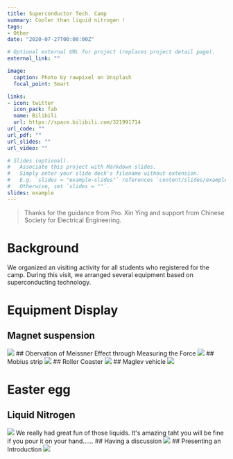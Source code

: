 ```yaml
---
title: Superconductor Tech. Camp
summary: Cooler than liquid nitrogen !
tags:
- Other
date: "2020-07-27T00:00:00Z"

# Optional external URL for project (replaces project detail page).
external_link: ""

image:
  caption: Photo by rawpixel on Unsplash
  focal_point: Smart

links:
- icon: twitter
  icon_pack: fab
  name: Bilibili
  url: https://space.bilibili.com/321991714
url_code: ""
url_pdf: ""
url_slides: ""
url_video: ""

# Slides (optional).
#   Associate this project with Markdown slides.
#   Simply enter your slide deck's filename without extension.
#   E.g. `slides = "example-slides"` references `content/slides/example-slides.md`.
#   Otherwise, set `slides = ""`.
slides: example
---
```

> Thanks for the guidance from Pro. Xin Ying and support from Chinese Society for Electrical Engineering. 
# Background
We organized an visiting activity for all students who registered for the camp. During this visit, we arranged several equipment based on superconducting technology. 
# Equipment Display
## Magnet suspension 
<img src = "basic_Meissner_effect .jpg ">
## Obervation of Meissner Effect through Measuring the Force
<img src = "force_measurement.jpg ">
## Mobius strip
<img src = "basic_Meissner_effect .jpg">
## Roller Coaster
<img src = "Roller_coaster.jpg ">
## Maglev vehicle
<img src = " superconductor_car.jpg ">

# Easter egg
## Liquid Nitrogen
<img src = "liquid_nitrogen.jpg">
We really had great fun of those liquids. It's amazing taht you will be fine if you pour it on your hand......
## Having a discussion
<img src = "Discussion.jpg">
## Presenting an Introduction
<img src = "introduction.jpg"> 

